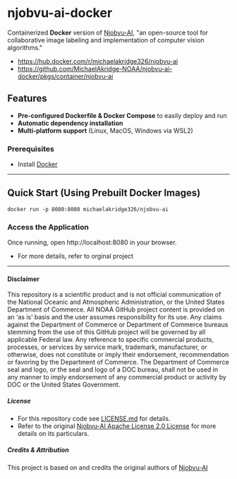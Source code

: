 # njobvu-ai-docker

Containerized **Docker** version of [Njobvu-AI](https://github.com/sullichrosu/Njobvu-AI), "an open-source tool for collaborative image labeling and implementation of computer vision algorithms."
- https://hub.docker.com/r/michaelakridge326/njobvu-ai
- https://github.com/MichaelAkridge-NOAA/njobvu-ai-docker/pkgs/container/njobvu-ai
## Features
- **Pre-configured Dockerfile & Docker Compose** to easily deploy and run  
- **Automatic dependency installation** 
- **Multi-platform support** (Linux, MacOS, Windows via WSL2)  

### **Prerequisites**
- Install [Docker](https://docs.docker.com/get-docker/)

---
## **Quick Start (Using Prebuilt Docker Images)**
```
docker run -p 8080:8080 michaelakridge326/njobvu-ai
```

### Access the Application
Once running, open http://localhost:8080 in your browser.
- For more details, refer to orginal project 
----------
#### Disclaimer
This repository is a scientific product and is not official communication of the National Oceanic and Atmospheric Administration, or the United States Department of Commerce. All NOAA GitHub project content is provided on an ‘as is’ basis and the user assumes responsibility for its use. Any claims against the Department of Commerce or Department of Commerce bureaus stemming from the use of this GitHub project will be governed by all applicable Federal law. Any reference to specific commercial products, processes, or services by service mark, trademark, manufacturer, or otherwise, does not constitute or imply their endorsement, recommendation or favoring by the Department of Commerce. The Department of Commerce seal and logo, or the seal and logo of a DOC bureau, shall not be used in any manner to imply endorsement of any commercial product or activity by DOC or the United States Government.

##### License
- For this repository code see [LICENSE.md](./LICENSE.md) for details.
- Refer to the original [Njobvu-AI Apache License 2.0 License](https://github.com/sullichrosu/Njobvu-AI/blob/main/LICENSE) for more details on its particulars.

##### Credits & Attribution
This project is based on and credits the original authors of [Njobvu-AI](https://github.com/sullichrosu/Njobvu-AI)

